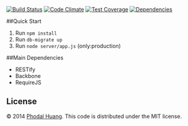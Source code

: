 [![Build Status](https://api.travis-ci.org/phodal/freerice.png)](https://travis-ci.org/phodal/freerice)
[![Code Climate](https://codeclimate.com/github/phodal/freerice/badges/gpa.svg)](https://codeclimate.com/github/phodal/freerice)
[![Test Coverage](https://codeclimate.com/github/phodal/freerice/badges/coverage.svg)](https://codeclimate.com/github/phodal/freerice)
[![Dependencies](https://david-dm.org/phodal/iot-coap.svg?style=flat)](https://david-dm.org/phodal/iot-coap.svg?style=flat0)

##Quick Start

1. Run ``npm install``
2. Run ``db-migrate up``
3. Run ``node server/app.js`` (only:production)

##Main Dependencies

 - RESTify 
 - Backbone
 - RequireJS
 
## License

© 2014 [Phodal Huang](http://www.phodal.com). This code is distributed under the MIT license.
 
